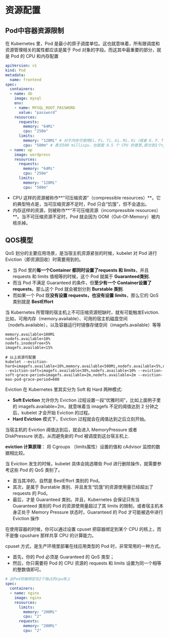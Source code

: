 # 资源配置

## Pod中容器资源限制

在 Kubernetes 里，Pod 是最小的原子调度单位。这也就意味着，所有跟调度和资源管理相关的属性都应该是属于 Pod 对象的字段。而这其中最重要的部分，就是 Pod 的 CPU 和内存配置

```yaml
apiVersion: v1
kind: Pod
metadata:
  name: frontend
spec:
  containers:
  - name: db
    image: mysql
    env:
    - name: MYSQL_ROOT_PASSWORD
      value: "password"
    resources:
      requests:
        memory: "64Mi"
        cpu: "250m"
      limits:
        memory: "128Mi" # 对于内存可使用Ei、Pi、Ti、Gi、Mi、Ki（或者 E、P、T、G、M、K）的方式来作为 bytes 的值
        cpu: "500m" # 表示500 millicpu，也就是 0.5 个 CPU 的意思,即分到1个cpu一半的计算能力. 也可写为0.5
  - name: wp
    image: wordpress
    resources:
      requests:
        memory: "64Mi"
        cpu: "250m"   
      limits:
        memory: "128Mi"
        cpu: "500m"
```

- CPU 这样的资源被称作**“可压缩资源”（compressible resources）**。它的典型特点是，当可压缩资源不足时，Pod 只会“饥饿”，但不会退出。
- 内存这样的资源，则被称作**“不可压缩资源（incompressible resources）**。当不可压缩资源不足时，Pod 就会因为 OOM（Out-Of-Memory）被内核杀掉。



## QOS模型

QoS 划分的主要应用场景，是当宿主机资源紧张的时候，kubelet 对 Pod 进行 Eviction（即资源回收）时需要用到的。

- 当 Pod 里的**每一个Container 都同时设置了requests 和 limits**，并且 requests 和 limits 值相等的时候，这个 Pod 就属于 **Guaranteed类别.**
- 而当 Pod 不满足 Guaranteed 的条件，但**至少有一个 Container设置了 requests**。那么这个 Pod 就会被划分到 **Burstable 类别**.
- 而如果一个 Pod 既**没有设置 requests，也没有设置 limits**，那么它的 QoS 类别就是 **BestEffort**

当 Kubernetes 所管理的宿主机上不可压缩资源短缺时，就有可能触发Eviction.比如，可用内存（memory.available）、可用的宿主机磁盘空间（nodefs.available），以及容器运行时镜像存储空间（imagefs.available）等等

```shell
memory.available<100Mi
nodefs.available<10%
nodefs.inodesFree<5%
imagefs.available<15%

# 以上资源可配置
kubelet --eviction-hard=imagefs.available<10%,memory.available<500Mi,nodefs.available<5%,nodefs.inodesFree<5% --eviction-soft=imagefs.available<30%,nodefs.available<10% --eviction-soft-grace-period=imagefs.available=2m,nodefs.available=2m --eviction-max-pod-grace-period=600
```

Eviction 在 Kubernetes 里其实分为 Soft 和 Hard 两种模式:

- **Soft Eviction** 允许你为 Eviction 过程设置一段“优雅时间”，比如上面例子里的 imagefs.available=2m，就意味着当 imagefs 不足的阈值达到 2 分钟之后，kubelet 才会开始 Eviction 的过程。
- **Hard Eviction** 模式下，Eviction 过程就会在阈值达到之后立刻开始。

当宿主机的 Eviction 阈值达到后，就会进入 MemoryPressure 或者 DiskPressure 状态，从而避免新的 Pod 被调度到这台宿主机上.

**eviction 计算原理**： 将 Cgroups （limits属性）设置的值和 cAdvisor 监控的数据相比较。

当 Eviction 发生的时候，kubelet 具体会挑选哪些 Pod 进行删除操作，就需要参考这些 Pod 的 QoS 类别了。

- 首当其冲的，自然是 BestEffort 类别的 Pod。
- 其次，是属于 Burstable 类别、并且发生“饥饿”的资源使用量已经超出了 requests 的 Pod。
- 最后，才是 Guaranteed 类别。并且，Kubernetes 会保证只有当 Guaranteed 类别的 Pod 的资源使用量超过了其 limits 的限制，或者宿主机本身正处于 Memory Pressure 状态时，Guaranteed 的 Pod 才可能被选中进行 Eviction 操作



在使用容器的时候，你可以通过设置 cpuset 把容器绑定到某个 CPU 的核上，而不是像 cpushare 那样共享 CPU 的计算能力。

cpuset 方式，是生产环境里部署在线应用类型的 Pod 时，非常常用的一种方式。

- 首先，你的 Pod 必须是 Guaranteed 的 QoS 类型；
- 然后，你只需要将 Pod 的 CPU 资源的 requests 和 limits 设置为同一个相等的整数值即可。

```yaml
# 此Pod将被绑定在2个独占的cpu核上
spec:
  containers:
  - name: nginx
    image: nginx
    resources:
      limits:
        memory: "200Mi"
        cpu: "2"
      requests:
        memory: "200Mi"
        cpu: "2"
```

